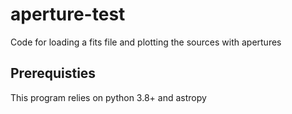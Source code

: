 # aperture-test
Code for loading a fits file and plotting the sources with apertures

## Prerequisties
This program relies on python 3.8+ and astropy
